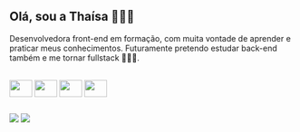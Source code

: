 ## Olá, sou a Thaísa 🙋🏻‍♀️

Desenvolvedora front-end em formação, com muita vontade de aprender e praticar meus conhecimentos. Futuramente pretendo estudar back-end também e me tornar fullstack 👩🏻‍💻.

<div style="display: inline_block"><br>
  <img align="center" height="30" width="40" src="https://cdn.jsdelivr.net/gh/devicons/devicon/icons/html5/html5-original.svg" />
  <img align="center" height="30" width="40" src="https://cdn.jsdelivr.net/gh/devicons/devicon/icons/css3/css3-original.svg" />
  <img align="center" height="30" width="40" src="https://cdn.jsdelivr.net/gh/devicons/devicon/icons/javascript/javascript-plain.svg" />
  <img align="center" height="30" width="40" src="https://cdn.jsdelivr.net/gh/devicons/devicon/icons/drupal/drupal-original.svg" />
</div>
  
## 
 <div> 
  <a href="https://www.linkedin.com/in/tha%C3%ADsa-mileto-295620178" target="_blank"><img src="https://img.shields.io/badge/-LinkedIn-%230077B5?style=for-the-badge&logo=linkedin&logoColor=white" target="_blank"></a> 
  <a href = "mailto:thaisamileto@hotmail.com"><img src="https://img.shields.io/badge/Microsoft_Outlook-0078D4?style=for-the-badge&logo=microsoft-outlook&logoColor=white" target="_blank"></a>
 
</div>

